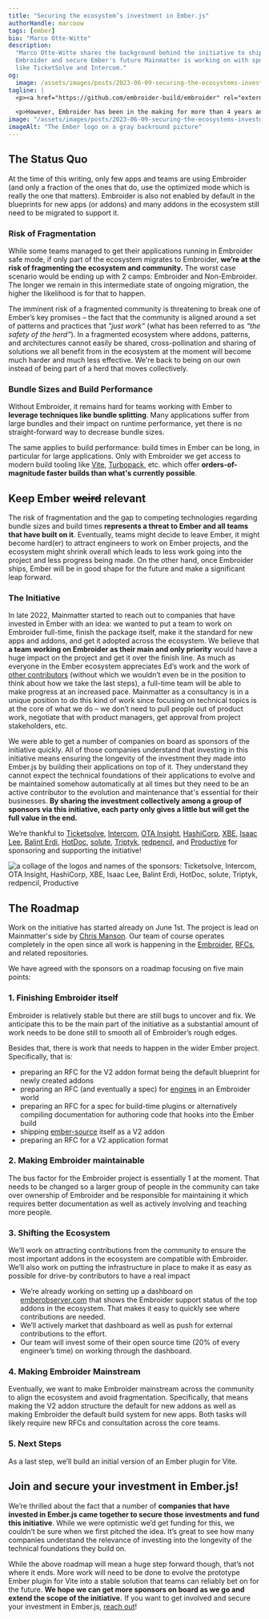 ```yaml
---
title: "Securing the ecosystem’s investment in Ember.js"
authorHandle: marcoow
tags: [ember]
bio: "Marco Otte-Witte"
description:
  "Marco Otte-Witte shares the background behind the initiative to ship
  Embroider and secure Ember's future Mainmatter is working on with sponsors
  like TicketSolve and Intercom."
og:
  image: /assets/images/posts/2023-06-09-securing-the-ecosystems-investment-in-emberjs/og-image.jpg
tagline: |
  <p><a href="https://github.com/embroider-build/embroider" rel="external nofollow noopener noreferrer">Embroider</a> is Ember’s new and coming build system, or really a pre-build system that translates Ember code into spec-compliant modern JavaScript so that the actual build can be handed over to tools like Webpack or Rollup. It does not only allow the Ember project to drop its current custom build system implementation, thus taking a lot of maintenance work from the team’s shoulders, but it also unlocks many of the new things in the coming Polaris release. The framework team shared some details on that in the <a href="https://www.youtube.com/watch?v=nPZkvGeQK2k" rel="external nofollow noopener noreferrer">AMA at Ember Europe’s Q1 meetup in March</a>.</p>

  <p>However, Embroider has been in the making for more than 4 years and is still not done. With Embroider remaining unshipped and unadopted across the Ember ecosystem, a substantial risk arises for the entire Ember community and with that all companies that have built on Ember. <strong>Mainmatter, together with a group of sponsors from the ecosystem, is starting an initiative to ship Embroider, ensure Ember’s future, as well as secure the investments in Ember that teams and companies who build on it have made</strong>.</p>
image: "/assets/images/posts/2023-06-09-securing-the-ecosystems-investment-in-emberjs/header-illustration.jpg"
imageAlt: "The Ember logo on a gray backround picture"
---
```


## The Status Quo

At the time of this writing, only few apps and teams are using Embroider (and
only a fraction of the ones that do, use the optimized mode which is really the
one that matters). Embroider is also not enabled by default in the blueprints
for new apps (or addons) and many addons in the ecosystem still need to be
migrated to support it.

### Risk of Fragmentation

While some teams managed to get their applications running in Embroider safe
mode, if only part of the ecosystem migrates to Embroider, **we’re at the risk
of fragmenting the ecosystem and community.** The worst case scenario would be
ending up with 2 camps: Embroider and Non-Embroider. The longer we remain in
this intermediate state of ongoing migration, the higher the likelihood is for
that to happen.

The imminent risk of a fragmented community is threatening to break one of
Ember’s key promises – the fact that the community is aligned around a set of
patterns and practices that _"just work"_ (what has been referred to as _“the
safety of the herd”_). In a fragmented ecosystem where addons, patterns, and
architectures cannot easily be shared, cross-pollination and sharing of
solutions we all benefit from in the ecosystem at the moment will become much
harder and much less effective. We're back to being on our own instead of being
part of a herd that moves collectively.

### Bundle Sizes and Build Performance

Without Embroider, it remains hard for teams working with Ember to **leverage
techniques like bundle splitting**. Many applications suffer from large bundles
and their impact on runtime performance, yet there is no straight-forward way to
decrease bundle sizes.

The same applies to build performance: build times in Ember can be long, in
particular for large applications. Only with Embroider we get access to modern
build tooling like [Vite](https://vitejs.dev),
[Turbopack](https://turbo.build/pack), etc. which offer **orders-of-magnitude
faster builds than what's currently possible**.

## Keep Ember ~~weird~~ relevant

The risk of fragmentation and the gap to competing technologies regarding bundle
sizes and build times **represents a threat to Ember and all teams that have
built on it**. Eventually, teams might decide to leave Ember, it might become
hard(er) to attract engineers to work on Ember projects, and the ecosystem might
shrink overall which leads to less work going into the project and less progress
being made. On the other hand, once Embroider ships, Ember will be in good shape
for the future and make a significant leap forward.

### The Initiative

In late 2022, Mainmatter started to reach out to companies that have invested in
Ember with an idea: we wanted to put a team to work on Embroider full-time,
finish the package itself, make it the standard for new apps and addons, and get
it adopted across the ecosystem. We believe that **a team working on Embroider
as their main and only priority** would have a huge impact on the project and
get it over the finish line. As much as everyone in the Ember ecosystem
appreciates Ed’s work and the work of
[other contributors](https://github.com/embroider-build/embroider/graphs/contributors)
(without which we wouldn’t even be in the position to think about how we take
the last steps), a full-time team will be able to make progress at an increased
pace. Mainmatter as a consultancy is in a unique position to do this kind of
work since focusing on technical topics is at the core of what we do – we don’t
need to pull people out of product work, negotiate that with product managers,
get approval from project stakeholders, etc.

We were able to get a number of companies on board as sponsors of the initiative
quickly. All of those companies understand that investing in this initiative
means ensuring the longevity of the investment they made into Ember.js by
building their applications on top of it. They understand they cannot expect the
technical foundations of their applications to evolve and be maintained somehow
automatically at all times but they need to be an active contributor to the
evolution and maintenance that's essential for their businesses. **By sharing
the investment collectively among a group of sponsors via this initiative, each
party only gives a little but will get the full value in the end.**

We’re thankful to [Ticketsolve](https://www.ticketsolve.com/),
[Intercom](https://www.intercom.com/),
[OTA Insight](https://www.otainsight.com/),
[HashiCorp](https://www.hashicorp.com/), [XBE](https://www.x-b-e.com/),
[Isaac Lee](https://crunchingnumbers.live/),
[Balint Erdi](https://balinterdi.com/), [HotDoc](https://www.hotdoc.com.au/),
[solute](https://www.solute.de/), [Triptyk](https://www.triptyk.eu/),
[redpencil](https://redpencil.io/), and [Productive](https://productive.io/) for
sponsoring and supporting the initiative!

![a collage of the logos and names of the sponsors: Ticketsolve, Intercom, OTA Insight, HashiCorp, XBE, Isaac Lee, Balint Erdi, HotDoc, solute, Triptyk, redpencil, Productive](/assets/images/posts/2023-06-09-securing-the-ecosystems-investment-in-emberjs/sponsors.png)

## The Roadmap

Work on the initiative has started already on June 1st. The project is lead on
Mainmatter's side by [Chris Manson](https://twitter.com/real_ate). Our team of
course operates completely in the open since all work is happening in the
[Embroider](http://github.com/embroider-build/embroider),
[RFCs](https://github.com/emberjs/rfcs), and related repositories.

We have agreed with the sponsors on a roadmap focusing on five main points:

### 1. Finishing Embroider itself

Embroider is relatively stable but there are still bugs to uncover and fix. We
anticipate this to be the main part of the initiative as a substantial amount of
work needs to be done still to smooth all of Embroider’s rough edges.

Besides that, there is work that needs to happen in the wider Ember project.
Specifically, that is:

- preparing an RFC for the V2 addon format being the default blueprint for newly
  created addons
- preparing an RFC (and eventually a spec) for
  [engines](http://ember-engines.com) in an Embroider world
- preparing an RFC for a spec for build-time plugins or alternatively compiling
  documentation for authoring code that hooks into the Ember build
- shipping [ember-source](https://www.npmjs.com/package/ember-source) itself as
  a V2 addon
- preparing an RFC for a V2 application format

### 2. Making Embroider maintainable

The bus factor for the Embroider project is essentially 1 at the moment. That
needs to be changed so a larger group of people in the community can take over
ownership of Embroider and be responsible for maintaining it which requires
better documentation as well as actively involving and teaching more people.

### 3. Shifting the Ecosystem

We’ll work on attracting contributions from the community to ensure the most
important addons in the ecosystem are compatible with Embroider. We’ll also work
on putting the infrastructure in place to make it as easy as possible for
drive-by contributors to have a real impact

- We’re already working on setting up a dashboard on
  [emberobserver.com](http://emberobserver.com) that shows the Embroider support
  status of the top addons in the ecosystem. That makes it easy to quickly see
  where contributions are needed.
- We’ll actively market that dashboard as well as push for external
  contributions to the effort.
- Our team will invest some of their open source time (20% of every engineer’s
  time) on working through the dashboard.

### 4. Making Embroider Mainstream

Eventually, we want to make Embroider mainstream across the community to align
the ecosystem and avoid fragmentation. Specifically, that means making the V2
addon structure the default for new addons as well as making Embroider the
default build system for new apps. Both tasks will likely require new RFCs and
consultation across the core teams.

### 5. Next Steps

As a last step, we’ll build an initial version of an Ember plugin for Vite.

## Join and secure your investment in Ember.js!

We’re thrilled about the fact that a number of **companies that have invested in
Ember.js came together to secure those investments and fund this initiative**.
While we were optimistic we’d get funding for this, we couldn’t be sure when we
first pitched the idea. It’s great to see how many companies understand the
relevance of investing into the longevity of the technical foundations they
build on.

While the above roadmap will mean a huge step forward though, that’s not where
it ends. More work will need to be done to evolve the prototype Ember plugin for
Vite into a stable solution that teams can reliably bet on for the future. **We
hope we can get more sponsors on board as we go and extend the scope of the
initiative.** If you want to get involved and secure your investment in
Ember.js, [reach out](/contact/)!
